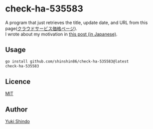 # check-ha-535583

A program that just retrieves the title, update date, and URL from this page([クラウドサービス価格ページ](https://a.hatena.ne.jp/shinshin86/?gid=535583)).  
I wrote about my motivation in [this post (in Japanese)](https://shinshin86.hateblo.jp/entry/2022/02/20/183211).

## Usage

```sh
go install github.com/shinshin86/check-ha-535583@latest
check-ha-535583
```

## Licence

[MIT](https://github.com/shinshin86/check-ha-535583/blob/main/LICENSE)

## Author

[Yuki Shindo](https://shinshin86.com/)

